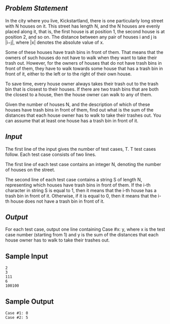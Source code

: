 ## *__Problem Statement__*

In the city where you live, Kickstartland, there is one particularly long street with N houses on it. 
This street has length N, and the N houses are evenly placed along it, that is, the first house is at position 1, 
the second house is at position 2, and so on. The distance between any pair of houses i and j is |i−j|, 
where |x| denotes the absolute value of x.

Some of these houses have trash bins in front of them. That means that the owners of such houses do not have 
to walk when they want to take their trash out. However, for the owners of houses that do not have trash bins 
in front of them, they have to walk towards some house that has a trash bin in front of it, either to the left 
or to the right of their own house.

To save time, every house owner always takes their trash out to the trash bin that is closest to their houses.
If there are two trash bins that are both the closest to a house, then the house owner can walk to any of them.

Given the number of houses N, and the description of which of these houses have trash bins in front of them, 
find out what is the sum of the distances that each house owner has to walk to take their trashes out. You can 
assume that at least one house has a trash bin in front of it.

## *__Input__*

The first line of the input gives the number of test cases, T. T test cases follow. Each test case consists 
of two lines.

The first line of each test case contains an integer N, denoting the number of houses on the street.

The second line of each test case contains a string S of length N, representing which houses have trash bins 
in front of them. If the i-th character in string S is equal to 1, then it means that the i-th house has a trash 
bin in front of it. Otherwise, if it is equal to 0, then it means that the i-th house does not have a trash bin 
in front of it.

## *__Output__*

For each test case, output one line containing Case #x: y, where x is the test case number 
(starting from 1) and y is the sum of the distances that each house owner has to walk to take 
their trashes out.


## __Sample Input__
    2
    3
    111
    6
    100100


## __Sample Output__

    Case #1: 0
    Case #2: 5
